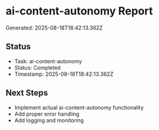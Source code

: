# ai-content-autonomy Report

Generated: 2025-08-18T18:42:13.362Z

## Status
- Task: ai-content-autonomy
- Status: Completed
- Timestamp: 2025-08-18T18:42:13.362Z

## Next Steps
- Implement actual ai-content-autonomy functionality
- Add proper error handling
- Add logging and monitoring
